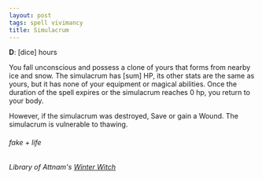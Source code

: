 ```yaml
---
layout: post
tags: spell vivimancy
title: Simulacrum
---
```

**D**: [dice] hours

You fall unconscious and possess a clone of yours that forms from nearby ice and snow. The simulacrum has [sum] HP, its other stats are the same as yours, but it has none of your equipment or magical abilities. Once the duration of the spell expires or the simulacrum reaches 0 hp, you return to your body. 

However, if the simulacrum was destroyed, Save or gain a Wound. The simulacrum is vulnerable to thawing.
 
###### fake + life
###### Library of Attnam's [Winter Witch](https://attnam.blogspot.com/2018/07/class-winter-witch.html)
